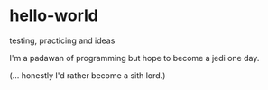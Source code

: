 # hello-world
testing, practicing and ideas

I'm a padawan of programming but hope to become a jedi one day.

(... honestly I'd rather become a sith lord.)
